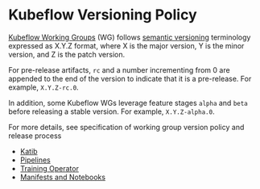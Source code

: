 # Kubeflow Versioning Policy

[Kubeflow Working Groups](https://github.com/kubeflow/community/blob/master/wg-list.md) (WG) follows
 [semantic versioning](https://semver.org/) terminology expressed as X.Y.Z format, where X is the major version,
 Y is the minor version, and Z is the patch version.

For pre-release artifacts, `rc` and a number incrementing from 0 are appended to the end of the version to indicate
 that it is a pre-release. For example, `X.Y.Z-rc.0`.

In addition, some Kubeflow WGs leverage feature stages `alpha` and `beta` before releasing a stable version.
 For example, `X.Y.Z-alpha.0`.

For more details, see specification of working group version policy and release process
- [Katib](https://github.com/kubeflow/katib/tree/master/docs/release#release-process)
- [Pipelines](https://github.com/kubeflow/pipelines/blob/master/RELEASE.md#release-tags-and-branches)
- [Training Operator](https://github.com/kubeflow/training-operator/blob/master/docs/release/releasing.md)
- [Manifests and Notebooks](https://github.com/kubeflow/community/blob/master/releases/handbook.md#feature-freeze-2-weeks)
